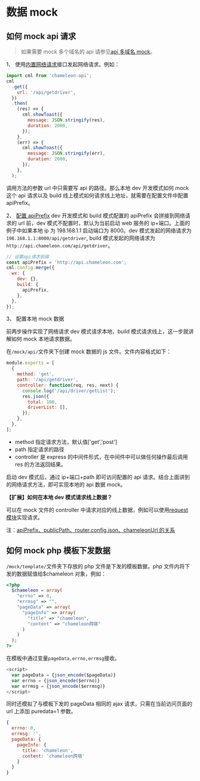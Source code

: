# 数据 mock

## 如何 mock api 请求

> 如果需要 mock 多个域名的 api 请参见<a href="./newmock.html">api 多域名 mock</a>。

1、 使用[内置网络请求](../api/request.html)接口发起网络请求。例如：

```javascript
import cml from 'chameleon-api';
cml
  .get({
    url: '/api/getdriver',
  })
  .then(
    (res) => {
      cml.showToast({
        message: JSON.stringify(res),
        duration: 2000,
      });
    },
    (err) => {
      cml.showToast({
        message: JSON.stringify(err),
        duration: 2000,
      });
    },
  );
```

调用方法的参数 url 中只需要写 api 的路径。那么本地 dev 开发模式如何 mock 这个 api 请求以及 build 线上模式如何请求线上地址，就需要在配置文件中配置 apiPrefix。

2、 [配置 apiPrefix](./config.html#api请求前缀) dev 开发模式和 build 模式配置的 apiPrefix 会拼接到网络请求的 url 前，dev 模式不配置时，默认为当前启动 web 服务的 ip+端口。上面的例子中如果本地 ip 为 198.168.1.1 启动端口为 8000。dev 模式发起的网络请求为`198.168.1.1:8000/api/getdriver`, build 模式发起的网络请求为`http://api.chameleon.com/api/getdriver`。

```javascript
// 设置api请求前缀
const apiPrefix = 'http://api.chameleon.com';
cml.config.merge({
  wx: {
    dev: {},
    build: {
      apiPrefix,
    },
  },
});
```

3、 配置本地 mock 数据

前两步操作实现了网络请求 dev 模式请求本地，build 模式请求线上，这一步就讲解如何 mock 本地请求数据。

在`/mock/api/`文件夹下创建 mock 数据的 js 文件。文件内容格式如下：

```javascript
module.exports = [
  {
    method: 'get',
    path: '/api/getdriver',
    controller: function(req, res, next) {
      console.log('/api/driver/getList');
      res.json({
        total: 100,
        driverList: [],
      });
    },
  },
];
```

- method 指定请求方法，默认值['get','post']
- path 指定请求的路径
- controller 是 express 的中间件形式，在中间件中可以做任何操作最后调用 res 的方法返回结果。

启动 dev 模式后，通过 ip+端口+path 即可访问配置的 api 请求。结合上面讲到的网络请求方法，即可实现本地的 api 数据 mock。

<b>【扩展】如何在本地 dev 模式请求线上数据？</b>

可以在 mock 文件的 controller 中请求对应的线上数据，例如可以使用<a href="https://github.com/request/request">request 模块</a>实现请求。

注：<a href="./deploy.html#apiPrefix、publicPath、router.config.json、chameleonUrl的关系">apiPrefix、publicPath、router.config.json、chameleonUrl 的关系</a>

## 如何 mock php 模板下发数据

`/mock/template/`文件夹下存放的 php 文件是下发的模板数据，php 文件内将下发的数据赋值给\$chameleon 对象，例如：

```php
<?php
  $chameleon = array(
    "errno" => 0,
    "errmsg" => "",
    "pageData" => array(
      "pageInfo" => array(
        "title" => "chameleon",
        "content" => "chameleon跨端"
      )
    )
  );
?>
```

在模板中通过变量`pageData,errno,errmsg`接收。

```javascript
<script>
  var pageData = {json_encode($pageData)}
  var errno = {json_encode($errno)}
  var errmsg = {json_encode($errmsg)}
</script>
```

同时还模拟了与模板下发的 pageData 相同的 ajax 请求，只需在当前访问页面的 url 上添加 puredata=1 参数。

```javascript
{
  errno: 0,
  errmsg: '',
  pageData: {
    pageInfo: {
      title: 'chameleon',
      content: 'chameleon跨端'
    }
  }
}
```
